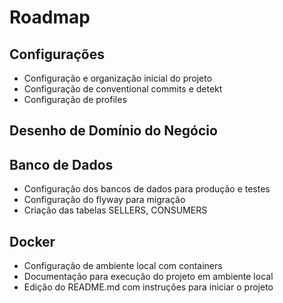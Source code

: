 # Roadmap

## Configurações
- Configuração e organização inicial do projeto
- Configuração de conventional commits e detekt
- Configuração de profiles

## Desenho de Domínio do Negócio

## Banco de Dados
- Configuração dos bancos de dados para produção e testes
- Configuração do flyway para migração
- Criação das tabelas SELLERS, CONSUMERS

## Docker
- Configuração de ambiente local com containers
- Documentação para execução do projeto em ambiente local
- Edição do README.md com instruções para iniciar o projeto